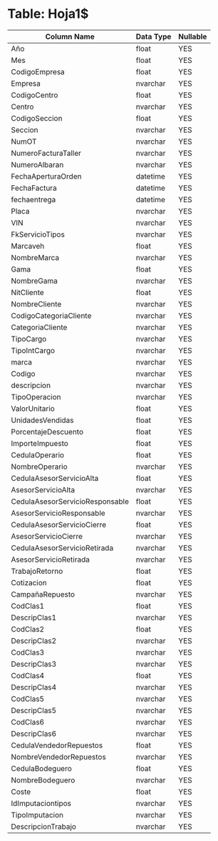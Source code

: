 # Table: Hoja1$

| Column Name | Data Type | Nullable |
|-------------|-----------|----------|
| Año | float | YES |
| Mes | float | YES |
| CodigoEmpresa | float | YES |
| Empresa | nvarchar | YES |
| CodigoCentro | float | YES |
| Centro | nvarchar | YES |
| CodigoSeccion | float | YES |
| Seccion | nvarchar | YES |
| NumOT | nvarchar | YES |
| NumeroFacturaTaller | nvarchar | YES |
| NumeroAlbaran | nvarchar | YES |
| FechaAperturaOrden | datetime | YES |
| FechaFactura | datetime | YES |
| fechaentrega | datetime | YES |
| Placa | nvarchar | YES |
| VIN | nvarchar | YES |
| FkServicioTipos | nvarchar | YES |
| Marcaveh | float | YES |
| NombreMarca | nvarchar | YES |
| Gama | float | YES |
| NombreGama | nvarchar | YES |
| NitCliente | float | YES |
| NombreCliente | nvarchar | YES |
| CodigoCategoriaCliente | nvarchar | YES |
| CategoriaCliente | nvarchar | YES |
| TipoCargo | nvarchar | YES |
| TipoIntCargo | nvarchar | YES |
| marca | nvarchar | YES |
| Codigo | nvarchar | YES |
| descripcion | nvarchar | YES |
| TipoOperacion | nvarchar | YES |
| ValorUnitario | float | YES |
| UnidadesVendidas | float | YES |
| PorcentajeDescuento | float | YES |
| ImporteImpuesto | float | YES |
| CedulaOperario | float | YES |
| NombreOperario | nvarchar | YES |
| CedulaAsesorServicioAlta | float | YES |
| AsesorServicioAlta | nvarchar | YES |
| CedulaAsesorServicioResponsable | float | YES |
| AsesorServicioResponsable | nvarchar | YES |
| CedulaAsesorServicioCierre | float | YES |
| AsesorServicioCierre | nvarchar | YES |
| CedulaAsesorServicioRetirada | nvarchar | YES |
| AsesorServicioRetirada | nvarchar | YES |
| TrabajoRetorno | float | YES |
| Cotizacion | float | YES |
| CampañaRepuesto | nvarchar | YES |
| CodClas1 | float | YES |
| DescripClas1 | nvarchar | YES |
| CodClas2 | float | YES |
| DescripClas2 | nvarchar | YES |
| CodClas3 | nvarchar | YES |
| DescripClas3 | nvarchar | YES |
| CodClas4 | float | YES |
| DescripClas4 | nvarchar | YES |
| CodClas5 | nvarchar | YES |
| DescripClas5 | nvarchar | YES |
| CodClas6 | nvarchar | YES |
| DescripClas6 | nvarchar | YES |
| CedulaVendedorRepuestos | float | YES |
| NombreVendedorRepuestos | nvarchar | YES |
| CedulaBodeguero | float | YES |
| NombreBodeguero | nvarchar | YES |
| Coste | float | YES |
| IdImputaciontipos | nvarchar | YES |
| TipoImputacion | nvarchar | YES |
| DescripcionTrabajo | nvarchar | YES |
